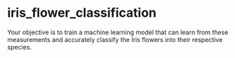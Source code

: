 # iris_flower_classification
Your objective is to train a machine learning model that can learn from these measurements and accurately classify the Iris flowers into their respective species.
